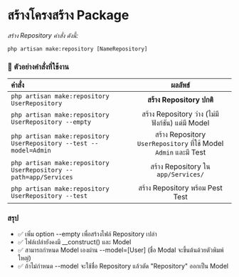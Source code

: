 # สร้างโครงสร้าง Package

*สร้าง Repository คำสั่ง ดังนี้:*

```
php artisan make:repository [NameRepository]
```

### 🚀 ตัวอย่างคำสั่งที่ใช้งาน

| คำสั่ง                                                                                       |                          ผลลัพธ์                          | 
|:---------------------------------------------------------------------------------------------|:---------------------------------------------------------:|
| `php artisan make:repository UserRepository `                                                |                 **สร้าง Repository ปกติ**                 |
| `php artisan make:repository UserRepository --empty `                                        |     สร้าง Repository ว่าง (ไม่มีฟังก์ชัน) แต่มี Model     |
| `php artisan make:repository UserRepository --test --model=Admin`                                                                                             |                             สร้าง Repository `UserRepository` ที่ใช้ Model `Admin` และมี Test                              |
|`php artisan make:repository UserRepository --path=app/Services`|สร้าง Repository ใน `app/Services/`|
|`php artisan make:repository UserRepository --test`|สร้าง Repository พร้อม Pest Test|

### สรุป

* ✅ เพิ่ม option --empty เพื่อสร้างไฟล์ Repository เปล่า
* ✅ ไฟล์เปล่ายังคงมี __construct() และ Model
* ✅ สามารถกำหนด Model เองผ่าน --model=[User] (ชื่อ Modal จะขึ้นต้นด้วยตัวพิมพ์ใหญ่)
* ✅ ถ้าไม่กำหนด --model จะใช้ชื่อ Repository แล้วตัด "Repository" ออกเป็น Model